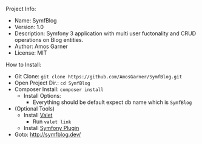 Project Info:
* Name: SymfBlog
* Version: 1.0
* Description: Symfony 3 application with multi user fuctonality and CRUD operations on Blog entities.
* Author: Amos Garner
* License: MIT

How to Install:
* Git Clone: ```git clone https://github.com/AmosGarner/SymfBlog.git```
* Open Project Dir.: ```cd SymfBlog```
* Composer Install: ```composer install```
  * Install Options:
	  * Everything should be default expect db name which is ```SymfBlog```
* (Optional Tools) 
  * Install [Valet](https://laravel.com/docs/5.4/valet)
	* Run ```valet link```
  * Install [Symfony Plugin](https://plugins.jetbrains.com/plugin/7219-symfony-plugin)
* Goto: http://symfblog.dev/
